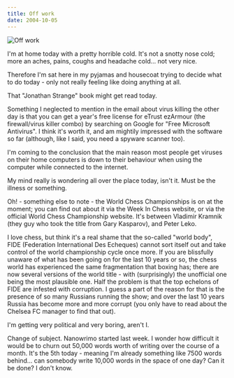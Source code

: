 ```yaml
---
title: Off work
date: 2004-10-05
---
```


![Off work](https://source.unsplash.com/di8ognBauG0/1600x900)

I'm at home today with a pretty horrible cold. It's not a snotty nose cold; more an aches, pains, coughs and headache cold... not very nice.

Therefore I'm sat here in my pyjamas and housecoat trying to decide what to do today - only not really feeling like doing anything at all.

That "Jonathan Strange" book might get read today.

Something I neglected to mention in the email about virus killing the other day is that you can get a year's free license for eTrust ezArmour (the firewall/virus killer combo) by searching on Google for "Free Microsoft Antivirus". I think it's worth it, and am mightily impressed with the software so far (although, like I said, you need a spyware scanner too).

I'm coming to the conclusion that the main reason most people get viruses on their home computers is down to their behaviour when using the computer while connected to the internet.

My mind really is wondering all over the place today, isn't it. Must be the illness or something.

Oh! - something else to note - the World Chess Championships is on at the moment; you can find out about it via the Week In Chess website, or via the official World Chess Championship website. It's between Vladimir Kramnik (they guy who took the title from Gary Kasparov), and Peter Leko.

I love chess, but think it's a real shame that the so-called "world body", FIDE (Federation International Des Echeques) cannot sort itself out and take control of the world championship cycle once more. If you are blissfully unaware of what has been going on for the last 10 years or so, the chess world has experienced the same fragmentation that boxing has; there are now several versions of the world title - with (surprisingly) the unofficial one being the most plausible one. Half the problem is that the top echelons of FIDE are infested with corruption. I guess a part of the reason for that is the presence of so many Russians running the show; and over the last 10 years Russia has become more and more corrupt (you only have to read about the Chelsea FC manager to find that out).

I'm getting very political and very boring, aren't I.

Change of subject. Nanowrimo started last week. I wonder how difficult it would be to churn out 50,000 words worth of writing over the course of a month. It's the 5th today - meaning I'm already something like 7500 words behind... can somebody write 10,000 words in the space of one day? Can it be done? I don't know.